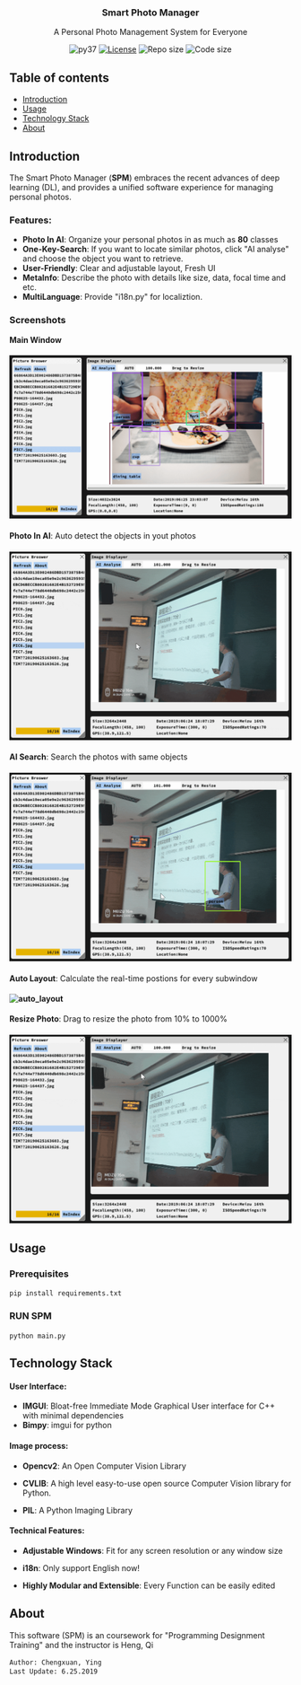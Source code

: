 <p align="center">
<!--
  <a href="http://lcui.org/">
    <img src="https://lcui.lc-soft.io/static/images/lcui-logo-lg.png" alt="" width=72 height=72>
  </a>-->
  <h3 align="center">Smart Photo Manager</h3>
  <p align="center">
    A Personal Photo Management System for Everyone
  </p>
  <p align="center">
    <img src="https://img.shields.io/badge/python-3.6%20%7C%203.7-blue.svg" alt="py37">
    <a href="http://opensource.org/licenses/MIT"><img src="https://img.shields.io/github/license/lc-soft/LCUI.svg" alt="License"></a>
    <img src="https://img.shields.io/github/repo-size/chengsyuan/Smart-Photo-Manager.svg" alt="Repo size">
    <img src="https://img.shields.io/github/languages/code-size/chengsyuan/Smart-Photo-Manager.svg" alt="Code size">
  </p>
</p>

## Table of contents

- [Introduction](#introduction)
- [Usage](#usage)
- [Technology Stack](#Technology-Stack)
- [About](#about)

## Introduction

The Smart Photo Manager (**SPM**) embraces the recent advances of deep learning (DL), and provides a unified software experience for managing personal photos. 

### Features:

* **Photo In AI**: Organize your personal photos in as much as **80** classes
* **One-Key-Search**: If you want to locate similar photos, click "AI analyse" and choose the object you want to retrieve.
* **User-Friendly**: Clear and adjustable layout, Fresh UI
* **MetaInfo**: Describe the photo with details like size, data, focal time and etc.
* **MultiLanguage**: Provide "i18n.py" for localiztion.

### Screenshots
**Main Window**
#### ![screemshot1](README_RES/screemshot1.png)

**Photo In AI**: Auto detect the objects in yout photos 
#### ![ai_analysis](README_RES/ai_analysis.gif)

**AI Search**: Search the photos with same objects
#### ![ai_search](README_RES/ai_search.gif)

**Auto Layout**: Calculate the real-time postions for every subwindow 
#### ![auto_layout](README_RES/auto_layout.gif)

**Resize Photo**: Drag to resize the photo from 10% to 1000%
#### ![resize](README_RES/resize.gif)

## Usage


### Prerequisites
	pip install requirements.txt

### RUN SPM
	python main.py

## Technology Stack

#### User Interface:

- **IMGUI**: Bloat-free Immediate Mode Graphical User interface for C++ with minimal dependencies
- **Bimpy**: imgui for python

#### Image process:

- **Opencv2**: An Open Computer Vision Library

- **CVLIB**: A high level easy-to-use open source Computer Vision library for Python.

- **PIL**: A Python Imaging Library

#### Technical Features:

- **Adjustable Windows**: Fit for any screen resolution or any window size

- **i18n**: Only support English now!

- **Highly Modular and Extensible**: Every Function can be easily edited

## About

This software (SPM) is an coursework for "Programming Designment Training" and the instructor is Heng, Qi

```
Author: Chengxuan, Ying
Last Update: 6.25.2019
```
